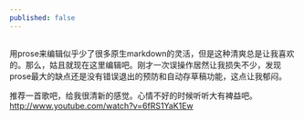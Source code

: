 ```yaml
---
published: false
---
```


## 
用prose来编辑似乎少了很多原生markdown的灵活，但是这种清爽总是让我喜欢的。那么，姑且就现在这里编辑吧。刚才一次误操作居然让我损失不少，发现prose最大的缺点还是没有错误退出的预防和自动存草稿功能，这点让我郁闷。

推荐一首歌吧，给我很清新的感觉。心情不好的时候听听大有裨益吧。
http://www.youtube.com/watch?v=6fRS1YaK1Ew